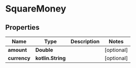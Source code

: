 
# SquareMoney

## Properties
Name | Type | Description | Notes
------------ | ------------- | ------------- | -------------
**amount** | **Double** |  |  [optional]
**currency** | **kotlin.String** |  |  [optional]




